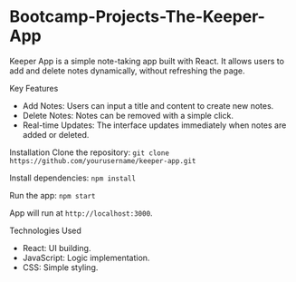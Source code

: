 # Bootcamp-Projects-The-Keeper-App

Keeper App is a simple note-taking app built with React. It allows users to add and delete notes dynamically, without refreshing the page.

Key Features
- Add Notes: Users can input a title and content to create new notes.
- Delete Notes: Notes can be removed with a simple click.
- Real-time Updates: The interface updates immediately when notes are added or deleted.

Installation
Clone the repository: `git clone https://github.com/yourusername/keeper-app.git`

Install dependencies: `npm install`

Run the app: `npm start`

App will run at `http://localhost:3000`.

Technologies Used

- React: UI building.
- JavaScript: Logic implementation.
- CSS: Simple styling.
